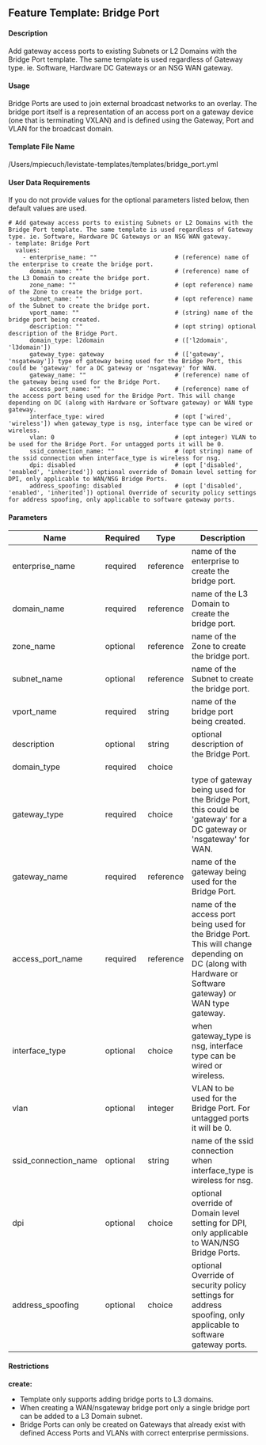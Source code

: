 ## Feature Template: Bridge Port
#### Description
Add gateway access ports to existing Subnets or L2 Domains with the Bridge Port template. The same template is used regardless of Gateway type. ie. Software, Hardware DC Gateways or an NSG WAN gateway.

#### Usage
Bridge Ports are used to join external broadcast networks to an overlay. The bridge port itself is a representation of an access port on a gateway device (one that is terminating VXLAN) and is defined using the Gateway, Port and VLAN for the broadcast domain.

#### Template File Name
/Users/mpiecuch/levistate-templates/templates/bridge_port.yml

#### User Data Requirements
If you do not provide values for the optional parameters listed below, then default values are used.

```
# Add gateway access ports to existing Subnets or L2 Domains with the Bridge Port template. The same template is used regardless of Gateway type. ie. Software, Hardware DC Gateways or an NSG WAN gateway.
- template: Bridge Port
  values:
    - enterprise_name: ""                      # (reference) name of the enterprise to create the bridge port.
      domain_name: ""                          # (reference) name of the L3 Domain to create the bridge port.
      zone_name: ""                            # (opt reference) name of the Zone to create the bridge port.
      subnet_name: ""                          # (opt reference) name of the Subnet to create the bridge port.
      vport_name: ""                           # (string) name of the bridge port being created.
      description: ""                          # (opt string) optional description of the Bridge Port.
      domain_type: l2domain                    # (['l2domain', 'l3domain'])
      gateway_type: gateway                    # (['gateway', 'nsgateway']) type of gateway being used for the Bridge Port, this could be 'gateway' for a DC gateway or 'nsgateway' for WAN.
      gateway_name: ""                         # (reference) name of the gateway being used for the Bridge Port.
      access_port_name: ""                     # (reference) name of the access port being used for the Bridge Port. This will change depending on DC (along with Hardware or Software gateway) or WAN type gateway.
      interface_type: wired                    # (opt ['wired', 'wireless']) when gateway_type is nsg, interface type can be wired or wireless.
      vlan: 0                                  # (opt integer) VLAN to be used for the Bridge Port. For untagged ports it will be 0.
      ssid_connection_name: ""                 # (opt string) name of the ssid connection when interface_type is wireless for nsg.
      dpi: disabled                            # (opt ['disabled', 'enabled', 'inherited']) optional override of Domain level setting for DPI, only applicable to WAN/NSG Bridge Ports.
      address_spoofing: disabled               # (opt ['disabled', 'enabled', 'inherited']) optional Override of security policy settings for address spoofing, only applicable to software gateway ports.

```

#### Parameters
Name | Required | Type | Description
---- | -------- | ---- | -----------
enterprise_name | required | reference | name of the enterprise to create the bridge port.
domain_name | required | reference | name of the L3 Domain to create the bridge port.
zone_name | optional | reference | name of the Zone to create the bridge port.
subnet_name | optional | reference | name of the Subnet to create the bridge port.
vport_name | required | string | name of the bridge port being created.
description | optional | string | optional description of the Bridge Port.
domain_type | required | choice | 
gateway_type | required | choice | type of gateway being used for the Bridge Port, this could be 'gateway' for a DC gateway or 'nsgateway' for WAN.
gateway_name | required | reference | name of the gateway being used for the Bridge Port.
access_port_name | required | reference | name of the access port being used for the Bridge Port. This will change depending on DC (along with Hardware or Software gateway) or WAN type gateway.
interface_type | optional | choice | when gateway_type is nsg, interface type can be wired or wireless.
vlan | optional | integer | VLAN to be used for the Bridge Port. For untagged ports it will be 0.
ssid_connection_name | optional | string | name of the ssid connection when interface_type is wireless for nsg.
dpi | optional | choice | optional override of Domain level setting for DPI, only applicable to WAN/NSG Bridge Ports.
address_spoofing | optional | choice | optional Override of security policy settings for address spoofing, only applicable to software gateway ports.


#### Restrictions
**create:**
* Template only supports adding bridge ports to L3 domains.
* When creating a WAN/nsgateway bridge port only a single bridge port can be added to a L3 Domain subnet.
* Bridge Ports can only be created on Gateways that already exist with defined Access Ports and VLANs with correct enterprise permissions.

